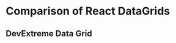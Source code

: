 # Comparison of React DataGrids

## DevExtreme Data Grid

<!--
<Sandpack deps="devextreme-react,devextreme">

```tsx file="devexpress.app.tsx"

```

```html file=devexpress.index.html

```

```ts file="columns.ts"

```

</Sandpack>

## AG Grid

<Sandpack deps="ag-grid-community,ag-grid-react,ag-grid-enterprise">

```tsx file="aggrid.page.tsx"

```

```ts file="columns.ts"

```

</Sandpack>

## Infinite Table

<Sandpack >

```tsx file="infinite.page.tsx"

```

```ts file="columns.ts"

```

</Sandpack> -->

